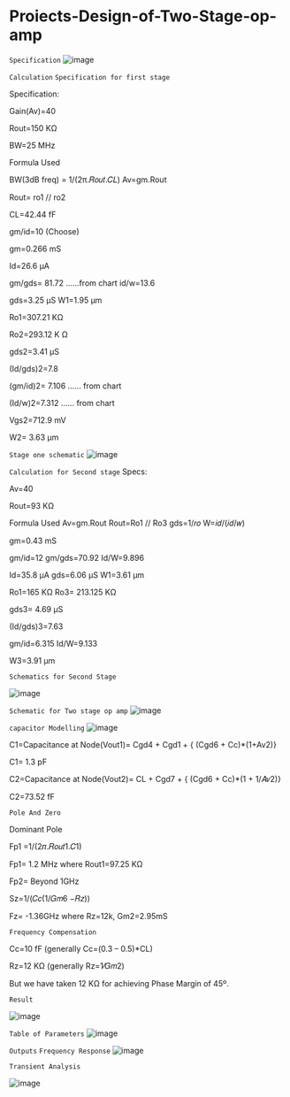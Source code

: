 # Proiects-Design-of-Two-Stage-op-amp
`Specification`
![image](https://github.com/Munazir1533/Proiects-Design-of-Two-Stage-op-amp/assets/93303360/d01bcb39-730e-4ff9-b7ee-bbac353dd555)

`Calculation`
`Specification for first stage`

Specification:

Gain(Av)=40

Rout=150 KΩ

BW=25 MHz


Formula Used

BW(3dB freq)  = 1/(2π.𝑅𝑜𝑢𝑡.𝐶𝐿)		Av=gm.Rout

Rout= ro1 // ro2


CL=42.44 fF

gm/id=10  (Choose)

gm=0.266 mS

Id=26.6 μA

gm/gds= 81.72   ……from chart	 id/w=13.6

gds=3.25 μS				 W1=1.95 μm

Ro1=307.21 KΩ

Ro2=293.12 K Ω

gds2=3.41 μS

(Id/gds)2=7.8 

(gm/id)2= 7.106 …… from chart

(Id/w)2=7.312  …… from chart

Vgs2=712.9 mV

W2= 3.63 μm

`Stage one schematic`
![image](https://github.com/Munazir1533/Proiects-Design-of-Two-Stage-op-amp/assets/93303360/ee79a1d2-1eb3-496e-9462-dfaa7f0b339f)

`Calculation for Second stage`
Specs:

Av=40

Rout=93 KΩ

Formula Used
Av=gm.Rout		Rout=Ro1 // Ro3 	gds=1/𝑟𝑜
W=𝑖𝑑/(𝑖𝑑/𝑤)

gm=0.43 mS

gm/id=12  		gm/gds=70.92		 Id/W=9.896

Id=35.8 μA		gds=6.06 μS		W1=3.61 μm

Ro1=165 KΩ	Ro3= 213.125 KΩ

gds3= 4.69 μS

(Id/gds)3=7.63

gm/id=6.315		Id/W=9.133

W3=3.91 μm

`Schematics for Second Stage`

![image](https://github.com/Munazir1533/Proiects-Design-of-Two-Stage-op-amp/assets/93303360/5b85a4c4-dd28-4636-beb5-80d2e8fd501a)



`Schematic for Two stage op amp`
![image](https://github.com/Munazir1533/Proiects-Design-of-Two-Stage-op-amp/assets/93303360/f379b53e-01c3-46a5-8791-efe83a603c8b)

`capacitor Modelling`
![image](https://github.com/Munazir1533/Proiects-Design-of-Two-Stage-op-amp/assets/93303360/43a8fe77-a9e9-4ed1-9e84-d109298db5da)

C1=Capacitance at Node(Vout1)= Cgd4 + Cgd1 + { (Cgd6 + Cc)*(1+Av2)}

C1= 1.3 pF

C2=Capacitance at Node(Vout2)= CL + Cgd7 + { (Cgd6 + Cc)*(1 + 1/𝐴𝑣2)}

C2=73.52 fF

`Pole And Zero`

Dominant Pole 

Fp1 =1/(2𝜋.𝑅𝑜𝑢𝑡1.𝐶1)

Fp1= 1.2 MHz		where Rout1=97.25 KΩ


Fp2= Beyond 1GHz


Sz=1/(𝐶𝑐(1/𝐺𝑚6  −𝑅𝑧))

Fz= -1.36GHz	           where Rz=12k, Gm2=2.95mS

`Frequency Compensation`

Cc=10 fF  (generally Cc=(0.3 – 0.5)*CL)

Rz=12 KΩ    (generally Rz=1⁄𝐺𝑚2)

But we have taken 12 KΩ  for achieving Phase Margin of 45º.

`Result`

![image](https://github.com/Munazir1533/Proiects-Design-of-Two-Stage-op-amp/assets/93303360/b6a21ed3-97dd-4de7-a209-4212e3f91450)

`Table of Parameters`
![image](https://github.com/Munazir1533/Proiects-Design-of-Two-Stage-op-amp/assets/93303360/ba3a8e8f-cc5d-4a08-a7f8-87b6be4f08a8)

`Outputs`
`Frequency Response`
![image](https://github.com/Munazir1533/Proiects-Design-of-Two-Stage-op-amp/assets/93303360/df662fc0-e394-438d-9124-0aee06de27d2)

`Transient Analysis`

![image](https://github.com/Munazir1533/Proiects-Design-of-Two-Stage-op-amp/assets/93303360/c3eaea7c-d236-40f2-ba8c-b5fb34c06f6d)









